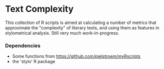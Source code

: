 # Text Complexity

This collection of R scripts is aimed at calculating a number of metrics that approximate the "complexity" of literary texts, and using them as features in stylometrical analysis. Still very much work-in-progress.

### Dependencies

- Some functions from https://github.com/pielstroem/myRscripts
- the 'stylo' R package
